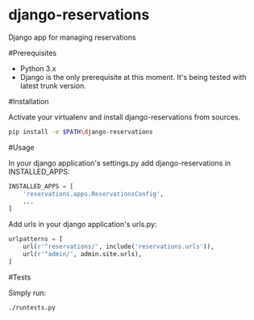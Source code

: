# django-reservations
Django app for managing reservations

#Prerequisites

 - Python 3.x
 - Django is the only prerequisite at this moment. It's being tested with latest trunk version.

#Installation

Activate your virtualenv and install django-reservations from sources.

```bash
pip install -e $PATH\django-reservations
```

#Usage

In your django application's settings.py add django-reservations in INSTALLED_APPS:
```python
INSTALLED_APPS = [
    'reservations.apps.ReservationsConfig',
    ...
]
```

Add urls in your django application's urls.py:
```python
urlpatterns = [
    url(r'^reservations/', include('reservations.urls')),
    url(r'^admin/', admin.site.urls),
]
```

#Tests

Simply run:
```bash
./runtests.py
```
